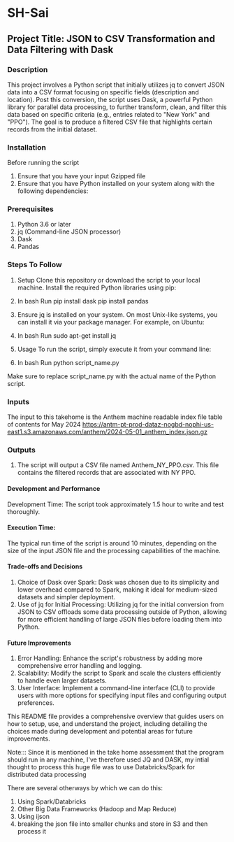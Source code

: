# SH-Sai

## Project Title: JSON to CSV Transformation and Data Filtering with Dask

### Description
This project involves a Python script that initially utilizes jq to convert JSON data into a CSV format focusing on specific fields (description and location). Post this conversion, the script uses Dask, a powerful Python library for parallel data processing, to further transform, clean, and filter this data based on specific criteria (e.g., entries related to "New York" and "PPO"). The goal is to produce a filtered CSV file that highlights certain records from the initial dataset.

### Installation
Before running the script
1. Ensure that you have your input Gzipped file
2. Ensure that you have Python installed on your system along with the following dependencies:

### Prerequisites
1. Python 3.6 or later
2. jq (Command-line JSON processor)
3. Dask
4. Pandas

### Steps To Follow

1. Setup
Clone this repository or download the script to your local machine.
Install the required Python libraries using pip:

2. In bash Run 
pip install dask 
pip install pandas

3. Ensure jq is installed on your system. On most Unix-like systems, you can install it via your package manager. For example, on Ubuntu:

4. In bash Run
sudo apt-get install jq

5. Usage
To run the script, simply execute it from your command line:

6. In bash Run
python script_name.py

Make sure to replace script_name.py with the actual name of the Python script.

### Inputs

The input to this takehome is the Anthem machine readable index file table of contents for May 2024
https://antm-pt-prod-dataz-nogbd-nophi-us-east1.s3.amazonaws.com/anthem/2024-05-01_anthem_index.json.gz


### Outputs

1. The script will output a CSV file named Anthem_NY_PPO.csv. This file contains the filtered records that are associated with NY PPO.

#### Development and Performance
Development Time: The script took approximately 1.5 hour to write and test thoroughly.

#### Execution Time: 
The typical run time of the script is around 10 minutes, depending on the size of the input JSON file and the processing capabilities of the machine.

#### Trade-offs and Decisions
1. Choice of Dask over Spark: Dask was chosen due to its simplicity and lower overhead compared to Spark, making it ideal for medium-sized datasets and simpler deployment.
2. Use of jq for Initial Processing: Utilizing jq for the initial conversion from JSON to CSV offloads some data processing outside of Python, allowing for more efficient handling of large JSON files before loading them into Python.

#### Future Improvements

1. Error Handling: Enhance the script's robustness by adding more comprehensive error handling and logging.
2. Scalability: Modify the script to Spark and scale the clusters efficiently to handle even larger datasets.
3. User Interface: Implement a command-line interface (CLI) to provide users with more options for specifying input files and configuring output preferences.


This README file provides a comprehensive overview that guides users on how to setup, use, and understand the project, including detailing the choices made during development and potential areas for future improvements.


Note::: Since it is mentioned in the take home assessment that the program should run in any machine, I've therefore used JQ and DASK, my intial thought to process this huge file was to use Databricks/Spark for distributed data processing


There are several otherways by which we can do this:
1. Using Spark/Databricks
2. Other Big Data Frameworks (Hadoop and Map Reduce)
3. Using ijson
4. breaking the json file into smaller chunks and store in S3 and then process it
